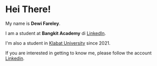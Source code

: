 # Hei There! 

My name is **Dewi Fareley**.

I am a student at **Bangkit Academy** di [LinkedIn](https://id.linkedin.com/company/bangkit-academy).

I'm also a student in [Klabat University](https://www.unklab.ac.id/) since 2021.

If you are interested in getting to know me, please follow the account [Linkedin](https://www.linkedin.com/in/dewi-runtuwene-113490219 ).

